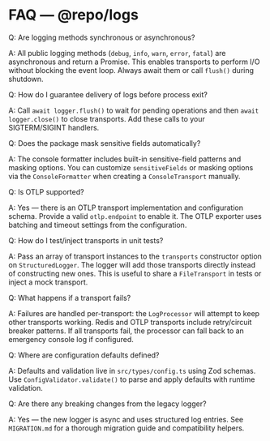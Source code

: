 # FAQ — @repo/logs

Q: Are logging methods synchronous or asynchronous?

A: All public logging methods (`debug`, `info`, `warn`, `error`, `fatal`) are asynchronous and return a Promise. This enables transports to perform I/O without blocking the event loop. Always await them or call `flush()` during shutdown.

Q: How do I guarantee delivery of logs before process exit?

A: Call `await logger.flush()` to wait for pending operations and then `await logger.close()` to close transports. Add these calls to your SIGTERM/SIGINT handlers.

Q: Does the package mask sensitive fields automatically?

A: The console formatter includes built-in sensitive-field patterns and masking options. You can customize `sensitiveFields` or masking options via the `ConsoleFormatter` when creating a `ConsoleTransport` manually.

Q: Is OTLP supported?

A: Yes — there is an OTLP transport implementation and configuration schema. Provide a valid `otlp.endpoint` to enable it. The OTLP exporter uses batching and timeout settings from the configuration.

Q: How do I test/inject transports in unit tests?

A: Pass an array of transport instances to the `transports` constructor option on `StructuredLogger`. The logger will add those transports directly instead of constructing new ones. This is useful to share a `FileTransport` in tests or inject a mock transport.

Q: What happens if a transport fails?

A: Failures are handled per-transport: the `LogProcessor` will attempt to keep other transports working. Redis and OTLP transports include retry/circuit breaker patterns. If all transports fail, the processor can fall back to an emergency console log if configured.

Q: Where are configuration defaults defined?

A: Defaults and validation live in `src/types/config.ts` using Zod schemas. Use `ConfigValidator.validate()` to parse and apply defaults with runtime validation.

Q: Are there any breaking changes from the legacy logger?

A: Yes — the new logger is async and uses structured log entries. See `MIGRATION.md` for a thorough migration guide and compatibility helpers.
